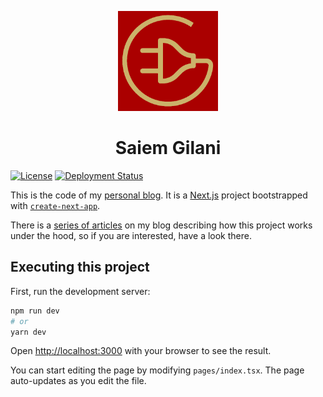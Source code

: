
<p align="center">
<img
    width=160px
    src="public/logo/Logo.png"
    alt="saiemgilani.me"
/>
</p>
<h1 align="center">Saiem Gilani</h1>

[![License](https://img.shields.io/badge/license-MIT-blue.svg)](/LICENSE)
[![Deployment Status](https://img.shields.io/endpoint?url=https%3A%2F%2Fsaiemgilani.me%2Fapi%2Fdeployment)](https://saiemgilani.me)


This is the code of my [personal blog](https://saiemgilani.me).
It is a [Next.js](https://nextjs.org/) project bootstrapped with [`create-next-app`](https://github.com/vercel/next.js/tree/canary/packages/create-next-app).

There is a [series of articles](https://saiemgilani.me/blog/blog-with-next-js-react-material-ui-and-typescript) on my blog describing how this project works under the hood, so if you are interested, have a look there.

## Executing this project

First, run the development server:

```bash
npm run dev
# or
yarn dev
```

Open [http://localhost:3000](http://localhost:3000) with your browser to see the result.

You can start editing the page by modifying `pages/index.tsx`. The page auto-updates as you edit the file.

